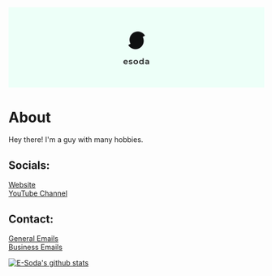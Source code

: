 [![E-Soda Banner](./small-banner.png)](https://esoda.ga)
# About
Hey there! I'm a guy with many hobbies.

## Socials:
[Website](https://esoda.ga) <br> [YouTube Channel](https://www.youtube.com/channel/UCdamHTyE-YUIR8mvbUYPbCw)

## Contact:
[General Emails](mailto:hello@esoda.ga) <br> [Business Emails](mailto:business@esoda.ga)

[![E-Soda's github stats](https://github-readme-stats.vercel.app/api?username=E-Soda&theme=graywhite&show_icons=true)](https://github.com/anuraghazra/github-readme-stats)
